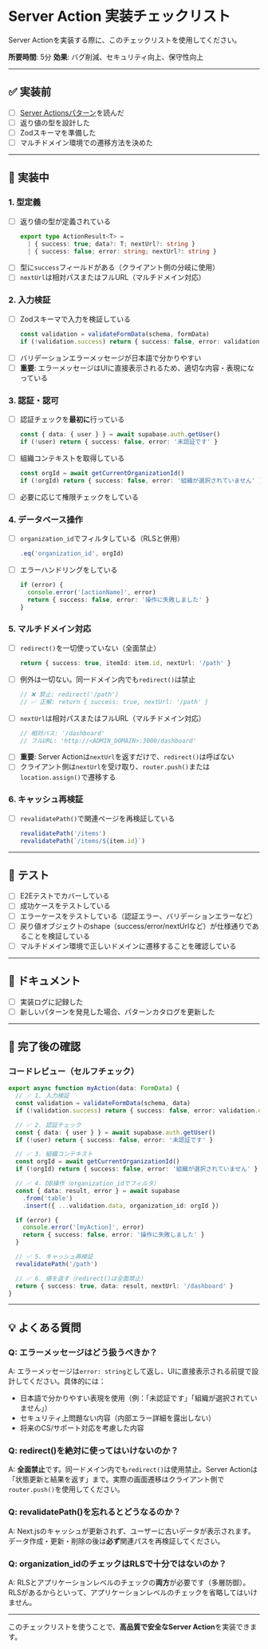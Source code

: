 # Server Action 実装チェックリスト

Server Actionを実装する際に、このチェックリストを使用してください。

**所要時間**: 5分
**効果**: バグ削減、セキュリティ向上、保守性向上

---

## ✅ 実装前

- [ ] [Server Actionsパターン](../patterns/server-actions.md)を読んだ
- [ ] 返り値の型を設計した
- [ ] Zodスキーマを準備した
- [ ] マルチドメイン環境での遷移方法を決めた

---

## 🔧 実装中

### 1. 型定義

- [ ] 返り値の型が定義されている
  ```typescript
  export type ActionResult<T> =
    | { success: true; data?: T; nextUrl?: string }
    | { success: false; error: string; nextUrl?: string }
  ```
- [ ] 型に`success`フィールドがある（クライアント側の分岐に使用）
- [ ] `nextUrl`は相対パスまたはフルURL（マルチドメイン対応）

### 2. 入力検証

- [ ] Zodスキーマで入力を検証している
  ```typescript
  const validation = validateFormData(schema, formData)
  if (!validation.success) return { success: false, error: validation.error }
  ```
- [ ] バリデーションエラーメッセージが日本語で分かりやすい
- [ ] **重要**: エラーメッセージはUIに直接表示されるため、適切な内容・表現になっている

### 3. 認証・認可

- [ ] 認証チェックを**最初に**行っている
  ```typescript
  const { data: { user } } = await supabase.auth.getUser()
  if (!user) return { success: false, error: '未認証です' }
  ```
- [ ] 組織コンテキストを取得している
  ```typescript
  const orgId = await getCurrentOrganizationId()
  if (!orgId) return { success: false, error: '組織が選択されていません' }
  ```
- [ ] 必要に応じて権限チェックをしている

### 4. データベース操作

- [ ] `organization_id`でフィルタしている（RLSと併用）
  ```typescript
  .eq('organization_id', orgId)
  ```
- [ ] エラーハンドリングをしている
  ```typescript
  if (error) {
    console.error('[actionName]', error)
    return { success: false, error: '操作に失敗しました' }
  }
  ```

### 5. マルチドメイン対応

- [ ] `redirect()`を一切使っていない（全面禁止）
  ```typescript
  return { success: true, itemId: item.id, nextUrl: '/path' }
  ```
- [ ] 例外は一切ない。同一ドメイン内でも`redirect()`は禁止
  ```typescript
  // ❌ 禁止: redirect('/path')
  // ✅ 正解: return { success: true, nextUrl: '/path' }
  ```
- [ ] `nextUrl`は相対パスまたはフルURL（マルチドメイン対応）
  ```typescript
  // 相対パス: '/dashboard'
  // フルURL: 'http://<ADMIN_DOMAIN>:3000/dashboard'
  ```
- [ ] **重要**: Server Actionは`nextUrl`を返すだけで、`redirect()`は呼ばない
- [ ] クライアント側は`nextUrl`を受け取り、`router.push()`または`location.assign()`で遷移する

### 6. キャッシュ再検証

- [ ] `revalidatePath()`で関連ページを再検証している
  ```typescript
  revalidatePath('/items')
  revalidatePath(`/items/${item.id}`)
  ```

---

## 🧪 テスト

- [ ] E2Eテストでカバーしている
- [ ] 成功ケースをテストしている
- [ ] エラーケースをテストしている（認証エラー、バリデーションエラーなど）
- [ ] 戻り値オブジェクトのshape（success/error/nextUrlなど）が仕様通りであることを検証している
- [ ] マルチドメイン環境で正しいドメインに遷移することを確認している

---

## 📝 ドキュメント

- [ ] 実装ログに記録した
- [ ] 新しいパターンを発見した場合、パターンカタログを更新した

---

## 🎯 完了後の確認

### コードレビュー（セルフチェック）

```typescript
export async function myAction(data: FormData) {
  // ✅ 1. 入力検証
  const validation = validateFormData(schema, data)
  if (!validation.success) return { success: false, error: validation.error }

  // ✅ 2. 認証チェック
  const { data: { user } } = await supabase.auth.getUser()
  if (!user) return { success: false, error: '未認証です' }

  // ✅ 3. 組織コンテキスト
  const orgId = await getCurrentOrganizationId()
  if (!orgId) return { success: false, error: '組織が選択されていません' }

  // ✅ 4. DB操作（organization_idでフィルタ）
  const { data: result, error } = await supabase
    .from('table')
    .insert({ ...validation.data, organization_id: orgId })

  if (error) {
    console.error('[myAction]', error)
    return { success: false, error: '操作に失敗しました' }
  }

  // ✅ 5. キャッシュ再検証
  revalidatePath('/path')

  // ✅ 6. 値を返す（redirect()は全面禁止）
  return { success: true, data: result, nextUrl: '/dashboard' }
}
```

---

## 💡 よくある質問

### Q: エラーメッセージはどう扱うべきか？

A: エラーメッセージは`error: string`として返し、UIに直接表示される前提で設計してください。具体的には：
- 日本語で分かりやすい表現を使用（例：「未認証です」「組織が選択されていません」）
- セキュリティ上問題ない内容（内部エラー詳細を露出しない）
- 将来のCS/サポート対応を考慮した内容

### Q: redirect()を絶対に使ってはいけないのか？

A: **全面禁止**です。同一ドメイン内でも`redirect()`は使用禁止。Server Actionは「状態更新と結果を返す」まで。実際の画面遷移はクライアント側で`router.push()`を使用してください。

### Q: revalidatePath()を忘れるとどうなるのか？

A: Next.jsのキャッシュが更新されず、ユーザーに古いデータが表示されます。データ作成・更新・削除の後は**必ず**関連パスを再検証してください。

### Q: organization_idのチェックはRLSで十分ではないのか？

A: RLSとアプリケーションレベルのチェックの**両方**が必要です（多層防御）。RLSがあるからといって、アプリケーションレベルのチェックを省略してはいけません。

---

このチェックリストを使うことで、**高品質で安全なServer Action**を実装できます。
